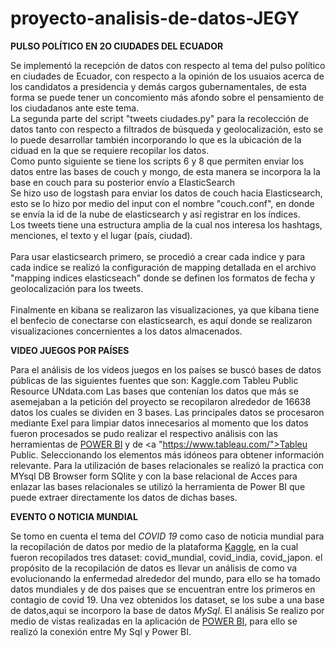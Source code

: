 # proyecto-analisis-de-datos-JEGY

**PULSO POLÍTICO EN 2O CIUDADES DEL ECUADOR**

  Se implementó la recepción de datos con respecto al tema del pulso político en ciudades de Ecuador, con respecto a la opinión de 
  los usuaios acerca de los candidatos a presidencia y demás cargos gubernamentales, de esta forma se puede tener un concomiento más 
  afondo sobre el pensamiento de los ciudadanos ante este tema.
  <br/>
  La segunda parte del script "tweets ciudades.py" para la recolección de datos tanto con respecto a filtrados de búsqueda y geolocalización,
  esto se lo puede desarrollar también incorporando lo que es la ubicación de la ciduad en la que se requiere recopilar los datos.
  <br/>
  Como punto siguiente se tiene los scripts  6 y 8 que permiten enviar los datos entre las bases de couch y mongo, de esta manera se incorpora la
  la base en couch para su posterior envío a ElasticSearch
  <br/>
  Se hizo uso de logstash para enviar los datos de couch hacia Elasticsearch, esto se lo hizo por medio del input con el nombre "couch.conf", 
  en donde se envía la id de la nube de elasticsearch y así registrar en los índices.
  <br/>
  Los tweets tiene una estructura amplia de la cual nos interesa los hashtags, menciones, el texto y el lugar (país, ciudad).  <br/>
  <br/>
  Para usar elasticsearch primero, se procedió a crear cada indice y para cada indice se realizó la configuración de mapping detallada en el archivo "mapping indices elasticseach" donde se definen los formatos de fecha y geolocalización para los tweets.<br/>
  <br/>
  Finalmente en kibana se realizaron las visualizaciones, ya que kibana tiene el benfecio de conectarse con elasticsearch, es aquí donde se realizaron visualizaciones concernientes a los datos almacenados.
  <br/>
  
**VIDEO JUEGOS POR PAÍSES**

Para el análisis de los videos juegos en los países se buscó bases de datos públicas de las siguientes fuentes que son:
Kaggle.com
Tableu Public Resource
UNdata.com
Las bases que contenían los datos que más se asemejaban a la petición del proyecto se recopilaron alrededor de 16638 datos los cuales se dividen en 3 bases. 
Las principales datos se procesaron mediante Exel para limpiar datos innecesarios al momento que los datos fueron procesados se pudo realizar el respectivo análisis con las herramientas de <a href="https://powerbi.microsoft.com/">POWER BI</a> y de <a "https://www.tableau.com/">Tableu Public</a>. Seleccionando los elementos más idóneos para obtener información relevante.
Para la utilización de bases relacionales se realizó la practica con MYsql DB Browser form SQlite y con la base relacional de Acces para enlazar las bases relacionales se utilizó la herramienta de Power BI que puede extraer directamente los datos de dichas bases.

**EVENTO O NOTICIA MUNDIAL**

Se tomo en cuenta el tema del *COVID 19* como caso de noticia mundial para la recopilación 
de datos por medio de la plataforma <a href="https://www.kaggle.com/datasets">Kaggle</a>, en la cual fueron recopilados
tres dataset: covid_mundial, covid_india, covid_japon. el propósito de la recopilación de datos es llevar un 
análisis de como va evolucionando la enfermedad alrededor del mundo, para ello se ha tomado datos mundiales y 
de dos paises  que se encuentran entre los primeros en contagio de covid 19. Una vez obtenidos los dataset, se los sube a
una base de datos,aqui se incorporo la base de datos *MySql*. El análisis Se realizo por medio
de vistas realizadas en la aplicación de <a href="https://powerbi.microsoft.com/">POWER BI</a>, para ello se realizó la 
conexión entre My Sql y Power BI.
